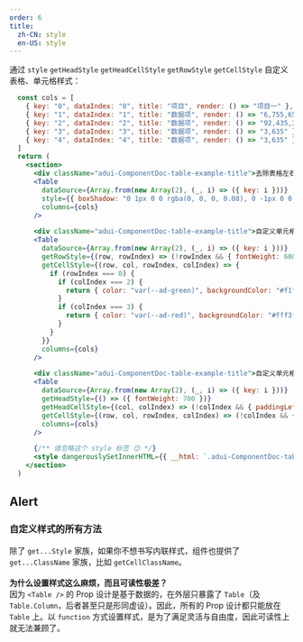 ```yaml
---
order: 6
title:
  zh-CN: style
  en-US: style
---
```


通过 `style` `getHeadStyle` `getHeadCellStyle` `getRowStyle` `getCellStyle` 自定义表格、单元格样式：

```jsx
  const cols = [
    { key: "0", dataIndex: "0", title: "项目", render: () => "项目一" },
    { key: "1", dataIndex: "1", title: "数据项", render: () => "6,755,654" },
    { key: "2", dataIndex: "2", title: "数据项", render: () => "92,435,344" },
    { key: "3", dataIndex: "3", title: "数据项", render: () => "3,635" },
    { key: "4", dataIndex: "4", title: "数据项", render: () => "3,635" },
  ]
  return (
    <section>
      <div className="adui-ComponentDoc-table-example-title">去除表格左右边框</div>
      <Table
        dataSource={Array.from(new Array(2), (_, i) => ({ key: i }))}
        style={{ boxShadow: "0 1px 0 0 rgba(0, 0, 0, 0.08), 0 -1px 0 0 rgba(0, 0, 0, 0.08)" }}
        columns={cols}
      />

      <div className="adui-ComponentDoc-table-example-title">自定义单元格样式</div>
      <Table
        dataSource={Array.from(new Array(2), (_, i) => ({ key: i }))}
        getRowStyle={(row, rowIndex) => (!rowIndex && { fontWeight: 600 })}
        getCellStyle={(row, col, rowIndex, colIndex) => {
          if (rowIndex === 0) {
            if (colIndex === 2) {
              return { color: "var(--ad-green)", backgroundColor: "#f1f9f1" }
            }
            if (colIndex === 3) {
              return { color: "var(--ad-red)", backgroundColor: "#fff3f3" }
            }
          }
        }}
        columns={cols}
      />

      <div className="adui-ComponentDoc-table-example-title">自定义单元格间距</div>
      <Table
        dataSource={Array.from(new Array(2), (_, i) => ({ key: i }))}
        getHeadStyle={() => ({ fontWeight: 700 })}
        getHeadCellStyle={(col, colIndex) => (!colIndex && { paddingLeft: "44px" })}
        getCellStyle={(row, col, rowIndex, colIndex) => (!colIndex && { paddingLeft: "44px" })}
        columns={cols}
      />

      {/** 请忽略这个 style 标签 😊 */}
      <style dangerouslySetInnerHTML={{ __html: `.adui-ComponentDoc-table-example-title { margin-top: 36px;margin-bottom: 8px;font-size: 13px;line-height: 20px;color: #636363; }.adui-ComponentDoc-table-example-title:first-child{margin-top: 0;}` }} />
    </section>
  )
```

## Alert
### 自定义样式的所有方法
除了 `get...Style` 家族，如果你不想书写内联样式，组件也提供了 `get...ClassName` 家族，比如 `getCellClassName`。<br />  
**为什么设置样式这么麻烦，而且可读性极差？**  
因为 `<Table />` 的 Prop 设计是基于数据的，在外层只暴露了 `Table`（及 `Table.Column`，后者甚至只是形同虚设）。因此，所有的 Prop 设计都只能放在 `Table` 上。以 `function` 方式设置样式，是为了满足灵活与自由度，因此可读性上就无法兼顾了。  